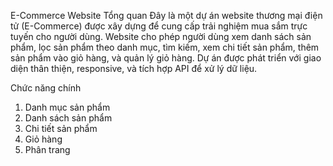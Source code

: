 E-Commerce Website
Tổng quan
Đây là một dự án website thương mại điện tử (E-Commerce) được xây dựng để cung cấp trải nghiệm mua sắm trực tuyến cho người dùng. Website cho phép người dùng xem danh sách sản phẩm, lọc sản phẩm theo danh mục, tìm kiếm, xem chi tiết sản phẩm, thêm sản phẩm vào giỏ hàng, và quản lý giỏ hàng. Dự án được phát triển với giao diện thân thiện, responsive, và tích hợp API để xử lý dữ liệu.

Chức năng chính
1. Danh mục sản phẩm
2. Danh sách sản phẩm
3. Chi tiết sản phẩm
4. Giỏ hàng
5. Phân trang
